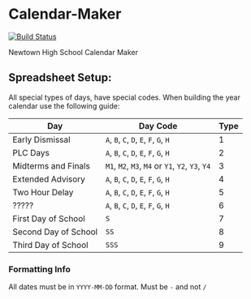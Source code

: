 # Calendar-Maker
[![Build Status](https://travis-ci.org/NHSTechTeam/Calendar-Maker.svg?branch=master)](https://travis-ci.org/NHSTechTeam/Calendar-Maker)

Newtown High School Calendar Maker

Spreadsheet Setup:
--------

All special types of days, have special codes. When building the year calendar use the following guide:

Day | Day Code | Type
----|------|-------|
Early Dismissal |`A`, `B`, `C`, `D`, `E`, `F`, `G`, `H`| 1 |
PLC Days |`A`, `B`, `C`, `D`, `E`, `F`, `G`, `H`| 2 |
Midterms and Finals |`M1`, `M2`, `M3`, `M4` or `Y1`, `Y2`, `Y3`, `Y4`| 3 |
Extended Advisory |`A`, `B`, `C`, `D`, `E`, `F`, `G`, `H`| 4 |
Two Hour Delay |`A`, `B`, `C`, `D`, `E`, `F`, `G`, `H`| 5 |
????? |`A`, `B`, `C`, `D`, `E`, `F`, `G`, `H`| 6 |
First Day of School |`S`| 7 | 
Second Day of School |`SS`| 8 | 
Third Day of School |`SSS`| 9 | 

### Formatting Info

All dates must be in `YYYY-MM-DD` format. Must be `-` and not `/`
